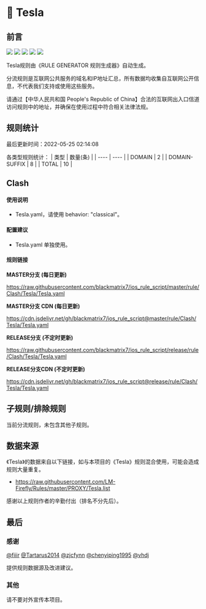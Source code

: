 # 🧸 Tesla

## 前言

![](https://shields.io/badge/-移除重复规则-ff69b4) ![](https://shields.io/badge/-DOMAIN与DOMAIN--SUFFIX合并-green) ![](https://shields.io/badge/-DOMAIN--SUFFIX间合并-critical) ![](https://shields.io/badge/-DOMAIN--SUFFIX与DOMAIN--KEYWORD合并-blue) ![](https://shields.io/badge/-IP--CIDR(6)合并-blueviolet) 

Tesla规则由《RULE GENERATOR 规则生成器》自动生成。

分流规则是互联网公共服务的域名和IP地址汇总，所有数据均收集自互联网公开信息，不代表我们支持或使用这些服务。

请通过【中华人民共和国 People's Republic of China】合法的互联网出入口信道访问规则中的地址，并确保在使用过程中符合相关法律法规。

## 规则统计

最后更新时间：2022-05-25 02:14:08

各类型规则统计：
| 类型 | 数量(条)  | 
| ---- | ----  |
| DOMAIN | 2  | 
| DOMAIN-SUFFIX | 8  | 
| TOTAL | 10  | 


## Clash 

#### 使用说明
- Tesla.yaml，请使用 behavior: "classical"。

#### 配置建议
- Tesla.yaml 单独使用。

#### 规则链接
**MASTER分支 (每日更新)**

https://raw.githubusercontent.com/blackmatrix7/ios_rule_script/master/rule/Clash/Tesla/Tesla.yaml

**MASTER分支 CDN (每日更新)**

https://cdn.jsdelivr.net/gh/blackmatrix7/ios_rule_script@master/rule/Clash/Tesla/Tesla.yaml

**RELEASE分支 (不定时更新)**

https://raw.githubusercontent.com/blackmatrix7/ios_rule_script/release/rule/Clash/Tesla/Tesla.yaml

**RELEASE分支CDN (不定时更新)**

https://cdn.jsdelivr.net/gh/blackmatrix7/ios_rule_script@release/rule/Clash/Tesla/Tesla.yaml

## 子规则/排除规则


当前分流规则，未包含其他子规则。

## 数据来源

《Tesla》的数据来自以下链接，如与本项目的《Tesla》规则混合使用，可能会造成规则大量重复。

- https://raw.githubusercontent.com/LM-Firefly/Rules/master/PROXY/Tesla.list


感谢以上规则作者的辛勤付出（排名不分先后）。

## 最后

### 感谢

[@fiiir](https://github.com/fiiir) [@Tartarus2014](https://github.com/Tartarus2014) [@zjcfynn](https://github.com/zjcfynn) [@chenyiping1995](https://github.com/chenyiping1995) [@vhdj](https://github.com/vhdj)

提供规则数据源及改进建议。

### 其他

请不要对外宣传本项目。